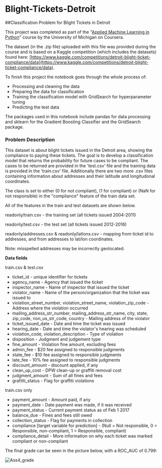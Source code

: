 # Blight-Tickets-Detroit
##Classification Problem for Blight Tickets in Detroit


This project was completed as part of the \"[Applied Machine Learning in Python](https://www.coursera.org/learn/python-machine-learning)\" course by the University of Michigan on Coursera.

The dataset (in the .zip file) uploaded with this file was provided during the course and is based on a Kaggle competition (which includes the datasets) found here: [https://www.kaggle.com/competitions/detroit-blight-ticket-compliance/data](https://www.kaggle.com/competitions/detroit-blight-ticket-compliance/data).

To finish this project the notebook goes through the whole process of:
* Processing and cleaning the data
* Preparing the data for classification
* Training the classification model with GridSearch for hyperparameter tuning
* Predicting the test data

The packages used in this notebook include pandas for data processing and sklearn for the Gradient Boosting Classifier and the GridSearch package.

### Problem Description

This dataset is about blight tickets issued in the Detroit area, showing the compliance to paying these tickets. The goal is to develop a classification model that returns the probability for future cases to be compliant. The cases to be returned are provided in the 'test.csv' file and the training data is provided in the 'train.csv' file. Additionally there are two more .csv files containing information about addresses and their latitude and longitudonal coordinates.



The class is set to either (0 for not compliant), (1 for compliant) or (NaN for not responsible) in the \"compliance\" feature of the train data set.

All of the features in the train and test datasets are shown below.


  readonly/train.csv - the training set (all tickets issued 2004-2011)
  
  readonly/test.csv - the test set (all tickets issued 2012-2016)
  
  readonly/addresses.csv & readonly/latlons.csv - mapping from ticket id to addresses, and from addresses to lat/lon coordinates.
  
  Note: misspelled addresses may be incorrectly geolocated.
  
  **Data fields**
  
  train.csv & test.csv
  
  * ticket_id - unique identifier for tickets
  * agency_name - Agency that issued the ticket
  * inspector_name - Name of inspector that issued the ticket
  * violator_name - Name of the person/organization that the ticket was issued to
  * violation_street_number, violation_street_name, violation_zip_code - Address where the violation occurred
  * mailing_address_str_number, mailing_address_str_name, city, state, zip_code, non_us_str_code, country - Mailing address of the violator
  * ticket_issued_date - Date and time the ticket was issued
  * hearing_date - Date and time the violator's hearing was scheduled
  * violation_code, violation_description - Type of violation
  * disposition - Judgment and judgement type
  * fine_amount - Violation fine amount, excluding fees
  * admin_fee - $20 fee assigned to responsible judgments
  * state_fee - $10 fee assigned to responsible judgments
  * late_fee - 10% fee assigned to responsible judgments
  * discount_amount - discount applied, if any
  * clean_up_cost - DPW clean-up or graffiti removal cost
  * judgment_amount - Sum of all fines and fees
  * grafitti_status - Flag for graffiti violations
  
  train.csv only
  
  * payment_amount - Amount paid, if any
  * payment_date - Date payment was made, if it was received
  * payment_status - Current payment status as of Feb 1 2017
  * balance_due - Fines and fees still owed
  * collection_status - Flag for payments in collection
  * compliance [target variable for prediction] - (Null = Not responsible, 0 = Responsible, non-compliant, 1 = Responsible, compliant)
  * compliance_detail - More information on why each ticket was marked compliant or non-compliant
  
  
  The final grade can be seen in the picture below, with a ROC_AUC of 0.799:
  
  ![Ass4_grade](https://user-images.githubusercontent.com/73847250/185580524-509f4a09-a4df-4fe7-a794-b9efafecf360.png)

